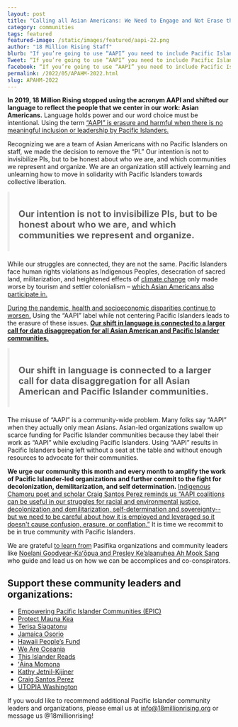 ```yaml
---
layout: post
title: "Calling all Asian Americans: We Need to Engage and Not Erase the “PI” in “AAPI”"
category: communities
tags: featured
featured-image: /static/images/featured/aapi-22.png
author: "18 Million Rising Staff"
blurb: "If you’re going to use “AAPI” you need to include Pacific Islanders"
Tweet: “If you’re going to use “AAPI” you need to include Pacific Islanders”
facebook: “If you’re going to use “AAPI” you need to include Pacific Islanders”
permalink: /2022/05/APAHM-2022.html
slug: APAHM-2022
---
```

<head>
<style>
blockquote {
    padding: 10px 20px;
    margin: 0 0 20px;
    font-size: 10px;
    border-left: 5px solid #eee;
}
</style>
</head>

**In 2019, 18 Million Rising stopped using the acronym AAPI and shifted our language to reflect the people that we center in our work: Asian Americans.** Language holds power and our word choice must be intentional. Using the term [“AAPI” is erasure and harmful when there is no meaningful inclusion or leadership by Pacific Islanders.](https://www.today.com/news/how-inclusive-aapi-pacific-islanders-debate-label-t218371)

Recognizing we are a team of Asian Americans with no Pacific Islanders on staff, we made the decision to remove the “PI.” Our intention is not to invisibilize PIs, but to be honest about who we are, and which communities we represent and organize. We are an organization still actively learning and unlearning how to move in solidarity with Pacific Islanders towards collective liberation.

 > # Our intention is not to invisibilize PIs, but to be honest about who we are, and which communities we represent and organize.

While our struggles are connected, they are not the same. Pacific Islanders face human rights violations as Indigenous Peoples, desecration of sacred land, militarization, and heightened effects of [climate change](https://climateandcapitalism.com/2014/08/27/pacific-climate-warriors-we-are-not-drowning-we-are-fighting/) only made worse by tourism and settler colonialism – [which Asian Americans also participate in.](https://uhpress.hawaii.edu/title/asian-settler-colonialism-from-local-governance-to-the-habits-of-everyday-life-in-hawaii/) 

[During the pandemic, health and socioeconomic disparities continue to worsen.](https://www.vox.com/2020/12/14/22168249/pacific-islanders-native-hawaiians-covid-19-pandemic) Using the “AAPI” label while not centering Pacific Islanders leads to the erasure of these issues. **[Our shift in language is connected to a larger call for data disaggregation for all Asian American and Pacific Islander communities.](http://reappropriate.co/2016/04/all-californians-deserve-to-be-counted-why-data-disaggregation-matters-for-aapis-allcacounts/)**

 > # Our shift in language is connected to a larger call for data disaggregation for all Asian American and Pacific Islander communities.

The misuse of “AAPI” is a community-wide problem. Many folks say “AAPI” when they actually only mean Asians. Asian-led organizations swallow up scarce funding for Pacific Islander communities because they label their work as “AAPI” while excluding Pacific Islanders. Using “AAPI” results in Pacific Islanders being left without a seat at the table and without enough resources to advocate for their communities.

**We urge our community this month and every month to amplify the work of Pacific Islander-led organizations and further commit to the fight for decolonization, demilitarization, and self determination.** [Indigenous Chamoru poet and scholar Craig Santos Perez reminds us “AAPI coalitions can be useful in our struggles for racial and environmental justice, decolonization and demilitarization, self-determination and sovereignty-- but we need to be careful about how it is employed and leveraged so it doesn't cause confusion, erasure, or conflation.”](https://twitter.com/craigsperez/status/1372330500308705282)
It is time we recommit to be in true community with Pacific Islanders. 

We are grateful [to learn from](https://18millionrising.org/2019/11/maunakea.html) Pasifika organizations and community leaders like [Noelani Goodyear-Kaʻōpua and Presley Ke’alaanuhea Ah Mook Sang](https://www.youtube.com/watch?v=GN9JvZLYOus&t=470s) who guide and lead us on how we can be accomplices and co-conspirators.

<h2>Support these community leaders and organizations:</h2>

- [Empowering Pacific Islander Communities (EPIC)](https://www.empoweredpi.org/)
- [Protect Mauna Kea](https://www.instagram.com/protectmaunakea/)
- [Terisa Siagatonu](https://www.instagram.com/terisasiagatonu/)
- [Jamaica Osorio](https://www.instagram.com/jamaicaosorio/) 
- [Hawaii People’s Fund](https://www.instagram.com/hawaiipeoplesfund) 
- [We Are Oceania](https://www.weareoceania.org/)
- [This Islander Reads](https://www.instagram.com/thisislanderreads) 
- [ʻĀina Momona](https://www.instagram.com/ainamomona)
- [Kathy Jetnil-Kijiner](https://www.instagram.com/kathyjkijiners)
- [Craig Santos Perez](https://twitter.com/craigsperez)
- [UTOPIA Washington](https://www.instagram.com/utopia_wa/)

If you would like to recommend additional Pacific Islander community leaders and organizations, please email us at info@18millionrising.org or message us @18millionrising!


